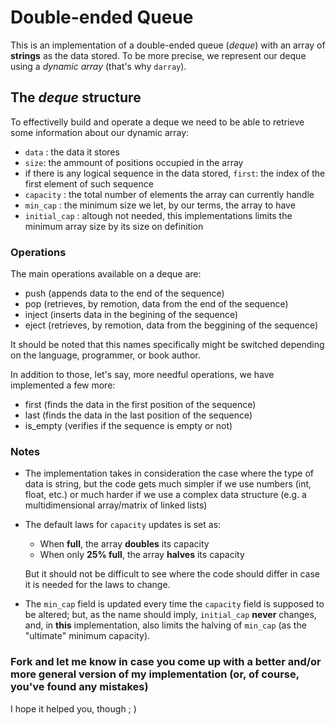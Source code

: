 # Double-ended Queue
 This is an implementation of a double-ended queue (*deque*) with an array of **strings** as the data stored.
 To be more precise, we represent our deque using a *dynamic array* (that's why `darray`).

 ## The *deque* structure
 To effectivelly build and operate a deque we need to be able to retrieve some information about our dynamic array:
 * `data` : the data it stores
 * `size`: the ammount of positions occupied in the array
 * if there is any logical sequence in the data stored, `first`: the index of the first element of such sequence 
 * `capacity` : the total number of elements the array can currently handle
 * `min_cap` : the minimum size we let, by our terms, the array to have
 * `initial_cap` : altough not needed, this implementations limits the minimum array size by its size on definition

### Operations
 The main operations available on a deque are:
 * push (appends data to the end of the sequence)
 * pop (retrieves, by remotion, data from the end of the sequence)
 * inject (inserts data in the begining of the sequence)
 * eject (retrieves, by remotion, data from the beggining of the sequence)
 
 It should be noted that this names specifically might be switched depending on the language, programmer, or book author.

 In addition to those, let's say, more needful operations, we have implemented a few more:
 * first (finds the data in the first position of the sequence)
 * last (finds the data in the last position of the sequence)
 * is_empty (verifies if the sequence is empty or not)

 ### Notes
 * The implementation takes in consideration the case where the type of data is string, but the code gets much simpler if we use numbers (int, float, etc.) or much harder if we use a complex data structure (e.g. a multidimensional array/matrix of linked lists)
 * The default laws for `capacity` updates is set as:
    * When **full**, the array **doubles** its capacity
    * When only **25% full**, the array **halves** its capacity

    But it should not be difficult to see where the code should differ in case it is needed for the laws to change.
 * The `min_cap` field is updated every time the `capacity` field is supposed to be altered; but, as the name should imply, `initial_cap` **never** changes, and, in **this** implementation, also limits the halving of `min_cap` (as the "ultimate" minimum capacity).

 ### Fork and let me know in case you come up with a better and/or more general version of my implementation (or, of course, you've found any mistakes)
 I hope it helped you, though ; )
